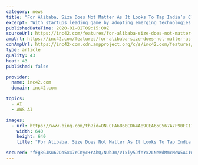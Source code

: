 ```yaml
---
category: news
title: "For Alibaba, Size Does Not Matter As It Looks To Tap India’s Cloud Market"
excerpt: "With startups leading game by adopting emerging technologies such as deeptech, Internet of Things, artificial intelligence (AI), machine learning and big data ... Bn in 2018 and is projected to grow at 16.5% per annum to reach $345 Bn by 2022. While AWS, Microsoft Azure, IBM, Google Cloud have been leading the cloud market in India, other ..."
publishedDateTime: 2020-01-02T09:15:00Z
sourceUrl: https://inc42.com/features/for-alibaba-size-does-not-matter-as-it-looks-to-tap-indias-cloud-market/
ampUrl: https://inc42.com/features/for-alibaba-size-does-not-matter-as-it-looks-to-tap-indias-cloud-market/amp/
cdnAmpUrl: https://inc42-com.cdn.ampproject.org/c/s/inc42.com/features/for-alibaba-size-does-not-matter-as-it-looks-to-tap-indias-cloud-market/amp/
type: article
quality: 43
heat: 43
published: false

provider:
  name: inc42.com
  domain: inc42.com

topics:
  - AI
  - AWS AI

images:
  - url: https://www.bing.com/th?id=ON.CFA686BCD64A89CEA65C567A7F90FC17
    width: 640
    height: 640
    title: "For Alibaba, Size Does Not Matter As It Looks To Tap India’s Cloud Market"

secured: "fFg8GJKu62Do5x47rCKyc+rAbQ/NUb3m/VIxiy5JfnYx2LNeWdMmcMeW5ACIwXimBmKdfuYsH52EayqngyMv2mnmJIBPmu1BwKTlh7KFoJdJGCFM+HMtFfYp8+mDYzl9X56QmsRA6j7TDCK3OZSz+IvLo3Uqyq/7C8kMxczGdL4Rug9p0pF1UHhFAvlk5Kf3szg+eSfhwP7GVh/z7Ms3BU2TSr2oliQilJRYuXrr3DzAQRfCfHXbylOv1hGCjceTDKUSWkUiLmfPt7BPVWVp6w==;sphQjUlvH97L43dAv2k9YA=="
---
```


